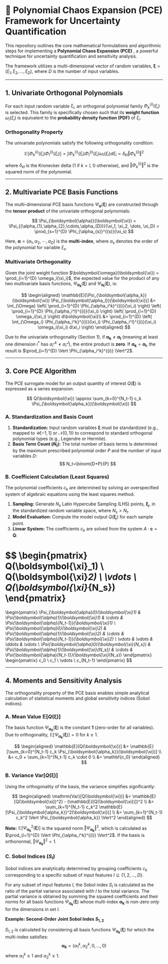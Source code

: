 # 🌟 Polynomial Chaos Expansion (PCE) Framework for Uncertainty Quantification

This repository outlines the core mathematical formulations and algorithmic steps for implementing a **Polynomial Chaos Expansion (PCE)** , a powerful technique for uncertainty quantification and sensitivity analysis.

The framework utilizes a multi-dimensional vector of random variables, $\boldsymbol{\xi} = (\xi_1, \xi_2, \dots, \xi_D)$, where $D$ is the number of input variables.

---

## 1. Univariate Orthogonal Polynomials

For each input random variable $\xi_i$, an orthogonal polynomial family $\Phi_k^{(i)}(\xi_i)$ is selected. This family is specifically chosen such that its **weight function** $\omega_i(\xi_i)$ is equivalent to the **probability density function (PDF)** of $\xi_i$.

### Orthogonality Property

The univariate polynomials satisfy the following orthogonality condition:

$$
\mathbb{E}[\Phi_k^{(i)}(\xi_i) \Phi_l^{(i)}(\xi_i)] = \int \Phi_k^{(i)}(\xi_i) \Phi_l^{(i)}(\xi_i) \omega_i(\xi_i) d\xi_i = \delta_{kl} \Vert \Phi_k^{(i)} \Vert^2
$$

where $\delta_{kl}$ is the Kronecker delta (1 if $k=l$, 0 otherwise), and $\Vert \Phi_k^{(i)} \Vert^2$ is the squared norm of the polynomial.

---

## 2. Multivariate PCE Basis Functions

The multi-dimensional PCE basis functions $\Psi_{\boldsymbol{\alpha}}(\boldsymbol{\xi})$ are constructed through the **tensor product** of the univariate orthogonal polynomials:

$$
\Psi_{\boldsymbol{\alpha}}(\boldsymbol{\xi}) = \Psi_{(\alpha_{1},\alpha_{2},\cdots,\alpha_{D})}(\xi_1, \xi_2, \dots, \xi_D) = \prod_{s=1}^{D} \Phi_{\alpha_{s}}^{(s)}(\xi_s)
$$

Here, $\boldsymbol{\alpha} = (\alpha_{1},\alpha_{2},\cdots,\alpha_{D})$ is the **multi-index**, where $\alpha_s$ denotes the order of the polynomial for variable $\xi_s$.

### Multivariate Orthogonality

Given the joint weight function $\boldsymbol{\omega}(\boldsymbol{\xi}) = \prod_{i=1}^{D} \omega_i(\xi_i)$, the expected value for the product of any two multivariate basis functions, $\Psi_{\boldsymbol{\alpha_k}}(\boldsymbol{\xi})$ and $\Psi_{\boldsymbol{\alpha_l}}(\boldsymbol{\xi})$, is:

$$
\begin{aligned}
  \mathbb{E}[\Psi_{\boldsymbol{\alpha_k}}(\boldsymbol{\xi}) \Psi_{\boldsymbol{\alpha_l}}(\boldsymbol{\xi})] &= \int_{\Omega} \left( \prod_{i=1}^{D} \Phi_{\alpha_i^k}^{(i)}(\xi_i) \right) \left( \prod_{i=1}^{D} \Phi_{\alpha_i^l}^{(i)}(\xi_i) \right) \left( \prod_{i=1}^{D} \omega_i(\xi_i) \right) d\boldsymbol{\xi}\\
   &= \prod_{i=1}^{D} \left( \int_{\Omega_i} \Phi_{\alpha_i^k}^{(i)}(\xi_i) \Phi_{\alpha_i^l}^{(i)}(\xi_i) \omega_i(\xi_i) d\xi_i \right)
\end{aligned}
$$

Due to the univariate orthogonality (Section 1), if $\boldsymbol{\alpha_k} \neq \boldsymbol{\alpha_l}$ (meaning at least one dimension $i^*$ has $\alpha_{i^*}^k \neq \alpha^l_{i^*}$), the entire product is **zero**. If $\boldsymbol{\alpha_k} = \boldsymbol{\alpha_l}$, the result is $\prod_{i=1}^{D} \Vert \Phi_{\alpha_i^k}^{(i)} \Vert^2$.

---

## 3. Core PCE Algorithm

The PCE surrogate model for an output quantity of interest $Q(\boldsymbol{\xi})$ is expressed as a series expansion:

$$
Q(\boldsymbol{\xi}) \approx \sum_{k=0}^{N_t-1} c_k \Psi_{\boldsymbol{\alpha_k}}(\boldsymbol{\xi})
$$

### A. Standardization and Basis Count

1.  **Standardization:** Input random variables $\boldsymbol{\xi}$ must be standardized (e.g., mapped to $\mathcal{U}[-1, 1]$ or $\mathcal{N}(0, 1)$) to correspond to standard orthogonal polynomial types (e.g., Legendre or Hermite).
2.  **Basis Term Count ($N_t$):** The total number of basis terms is determined by the maximum prescribed polynomial order $P$ and the number of input variables $D$:
    $$
    N_t=\binom{D+P}{P}
    $$

### B. Coefficient Calculation (Least Squares)

The polynomial coefficients $c_k$ are determined by solving an overspecified system of algebraic equations using the least squares method.

1.  **Sampling:** Generate $N_s$ Latin Hypercube Sampling (LHS) points, $\boldsymbol{\xi}_j$, in the standardized random variable space, where $N_s > N_t$.
2.  **Model Evaluation:** Compute the model output $Q(\boldsymbol{\xi}_j)$ for each sample point.
3.  **Linear System:** The coefficients $c_k$ are solved from the system $A \cdot \mathbf{c} = \mathbf{Q}$:

$$
\begin{pmatrix}
Q(\boldsymbol{\xi}_1) \\
Q(\boldsymbol{\xi}_2) \\
\vdots \\
Q(\boldsymbol{\xi}_{N_s})
\end{pmatrix}
=
\begin{pmatrix}
\Psi_{\boldsymbol{\alpha}_0}(\boldsymbol{\xi}_1) & \Psi_{\boldsymbol{\alpha}_1}(\boldsymbol{\xi}_1) & \cdots & \Psi_{\boldsymbol{\alpha}_{N_t-1}}(\boldsymbol{\xi}_1) \\
\Psi_{\boldsymbol{\alpha}_0}(\boldsymbol{\xi}_2) & \Psi_{\boldsymbol{\alpha}_1}(\boldsymbol{\xi}_2) & \cdots & \Psi_{\boldsymbol{\alpha}_{N_t-1}}(\boldsymbol{\xi}_2) \\
\vdots & \vdots & \ddots & \vdots \\
\Psi_{\boldsymbol{\alpha}_0}(\boldsymbol{\xi}_{N_s}) & \Psi_{\boldsymbol{\alpha}_1}(\boldsymbol{\xi}_{N_s}) & \cdots & \Psi_{\boldsymbol{\alpha}_{N_t-1}}(\boldsymbol{\xi}_{N_s})
\end{pmatrix}
\begin{pmatrix}
c_0 \\
c_1 \\
\vdots \\
c_{N_t-1}
\end{pmatrix}
$$

---

## 4. Moments and Sensitivity Analysis

The orthogonality property of the PCE basis enables simple analytical calculation of statistical moments and global sensitivity indices (Sobol indices).

### A. Mean Value $\mathbb{E}[Q(\boldsymbol{\xi})]$

The basis function $\Psi_{\boldsymbol{\alpha_0}}(\boldsymbol{\xi})$ is the constant $\mathbf{1}$ (zero-order for all variables). Due to orthogonality, $\mathbb{E}[\Psi_{\boldsymbol{\alpha_k}}(\boldsymbol{\xi})] = 0$ for $k \geq 1$.

$$
\begin{aligned}
  \mathbb{E}[Q(\boldsymbol{\xi})] &= \mathbb{E}[\sum_{k=0}^{N_t-1} c_k \Psi_{\boldsymbol{\alpha_k}}(\boldsymbol{\xi})] \\
  &= c_0 + \sum_{k=1}^{N_t-1} c_k \cdot 0 \\
  &= \mathbf{c_0}
\end{aligned}
$$

### B. Variance $\mathrm{Var}[Q(\boldsymbol{\xi})]$

Using the orthogonality of the basis, the variance simplifies significantly:

$$
\begin{aligned}
  \mathrm{Var}[Q(\boldsymbol{\xi})] &= \mathbb{E}[Q(\boldsymbol{\xi})^2] - (\mathbb{E}[Q(\boldsymbol{\xi})])^2 \\
  &= \sum_{k=1}^{N_t-1} c_k^2 \mathbb{E}[\Psi_{\boldsymbol{\alpha_k}}^2(\boldsymbol{\xi})] \\
  &= \sum_{k=1}^{N_t-1} c_k^2 \Vert \Psi_{\boldsymbol{\alpha_k}} \Vert^2
\end{aligned}
$$

**Note:** $\mathbb{E}[\Psi_{\boldsymbol{\alpha_k}}^2(\boldsymbol{\xi})]$ is the squared norm $\Vert \Psi_{\boldsymbol{\alpha_k}} \Vert^2$, which is calculated as $\prod_{i=1}^{D} \Vert \Phi_{\alpha_i^k}^{(i)} \Vert^2$. If the basis is orthonormal, $\Vert \Psi_{\boldsymbol{\alpha_k}} \Vert^2 = 1$.

### C. Sobol Indices ($S_I$)

Sobol indices are analytically determined by grouping coefficients $c_k$ corresponding to a specific subset of input features $I \subseteq \{1, 2, \dots, D\}$.

For any subset of input features $I$, the Sobol index $S_I$ is calculated as the ratio of the partial variance associated with $I$ to the total variance. The partial variance is obtained by summing the squared coefficients and their norms for all basis functions $\Psi_{\boldsymbol{\alpha_k}}(\boldsymbol{\xi})$ whose multi-index $\boldsymbol{\alpha_k}$ is non-zero *only* for the dimensions in set $I$.

**Example: Second-Order Joint Sobol Index $S_{1,2}$**

$S_{1,2}$ is calculated by considering all basis functions $\Psi_{\boldsymbol{\alpha_k}}(\boldsymbol{\xi})$ for which the multi-index satisfies:
$$
\boldsymbol{\alpha_k}=(\alpha_1^k, \alpha_2^k, 0, \dots, 0)
$$
where $\alpha_1^k \geq 1$ and $\alpha_2^k \geq 1$.
